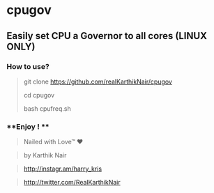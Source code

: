 # cpugov
## Easily set CPU a Governor to all cores (LINUX ONLY)

### How to use?
>git clone https://github.com/realKarthikNair/cpugov
> 
>cd cpugov
> 
>bash cpufreq.sh

### **Enjoy ! **

>Nailed with Love™ ❤️

>by Karthik Nair 

>http://instagr.am/harry_kris 

>http://twitter.com/RealKarthikNair
